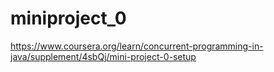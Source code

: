 # miniproject_0

https://www.coursera.org/learn/concurrent-programming-in-java/supplement/4sbQj/mini-project-0-setup
